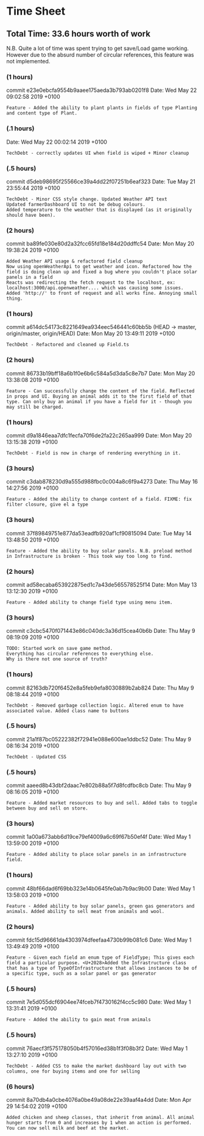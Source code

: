 # Time Sheet
## Total Time: 33.6 hours worth of work

N.B. Quite a lot of time was spent trying to get save/Load game working. 
However due to the absurd number of circular references, this feature was not implemented.

### (1 hours)
commit e23e0ebcfa9554b9aaee175aeda3b793ab0201f8
Date:   Wed May 22 09:02:58 2019 +0100

    Feature - Added the ability to plant plants in fields of type Planting and content type of Plant.

### (.1 hours)
Date:   Wed May 22 00:02:14 2019 +0100

    TechDebt - correctly updates UI when field is wiped + Minor cleanup

### (.5 hours)
commit d5deb98695f25566ce39a4dd22f07251b6eaf323
Date:   Tue May 21 23:55:44 2019 +0100 

    TechDebt - Minor CSS style change. Updated Weather API text
    Updated farmerDashboard UI to not be debug colours. 
    Added temperature to the weather that is displayed (as it originally should have been).

### (2 hours)
commit ba89fe030e80d2a32fcc65fd18e184d20ddffc54
Date:   Mon May 20 19:38:24 2019 +0100 

    Added Weather API usage & refactored field cleanup
    Now using openWeatherApi to get weather and icon. Refactored how the field is doing clean up and fixed a bug where you couldn't place solar panels in a field
    Reacts was redirecting the fetch request to the localhost, ex: localhost:3000/api.openweather.... which was causing some issues.
    Added 'http://' to front of request and all works fine. Annoying small thing.


### (1 hours)
commit a614dc54173c8221649ea934eec546441c60bb5b (HEAD -> master, origin/master, origin/HEAD)
Date:   Mon May 20 13:49:11 2019 +0100 

    TechDebt - Refactored and cleaned up Field.ts

### (2 hours)
commit 86733b19bff18a6b1f0e6b6c584a5d3da5c8e7b7
Date:   Mon May 20 13:38:08 2019 +0100 

    Feature - Can successfully change the content of the field. Reflected in props and UI. Buying an animal adds it to the first field of that type. Can only buy an animal if you have a field for it - though you may still be charged.

### (1 hours)
commit d9a1846eaa7dfc1fecfa70f6de2fa22c265aa999
Date:   Mon May 20 13:15:38 2019 +0100 

    TechDebt - Field is now in charge of rendering everything in it.

### (3 hours)
commit c3dab878230d9a555d988fbc0c004a8c6f9a4273
Date:   Thu May 16 14:27:56 2019 +0100 

    Feature - Added the ability to change content of a field. FIXME: fix filter closure, give el a type

### (3 hours)
commit 37f89849751e877da53eadfb920af1cf90815094
Date:   Tue May 14 13:48:50 2019 +0100 

    Feature - Added the ability to buy solar panels. N.B. preload method in Infrastructure is broken - This took way too long to find.

### (2 hours)
commit ad58ecaba653922875ed1c7a43de565578525f14
Date:   Mon May 13 13:12:30 2019 +0100 

    Feature - Added ability to change field type using menu item.

### (3 hours)
commit c3cbc5470f071443e86c040dc3a36d15cea40b6b
Date:   Thu May 9 08:19:09 2019 +0100 

    TODO: Started work on save game method. 
    Everything has circular references to everything else. 
    Why is there not one source of truth?

### (1 hours)
commit 82163db720f6452e8a5feb9efa8030889b2ab824
Date:   Thu May 9 08:18:44 2019 +0100 

    TechDebt - Removed garbage collection logic. Altered enum to have associated value. Added class name to buttons

### (.5 hours)
commit 21a1f87bc05222382f72941e088e600ae1ddbc52
Date:   Thu May 9 08:16:34 2019 +0100 

    TechDebt - Updated CSS

### (.5 hours)
commit aaeed8b43dbf2daac7e802b88a5f7d8fcdfbc8cb
Date:   Thu May 9 08:16:05 2019 +0100 

    Feature - Added market resources to buy and sell. Added tabs to toggle between buy and sell on store.

### (3 hours)
commit 1a00a673abb6d19ce79ef4009a6c69f67b50ef4f
Date:   Wed May 1 13:59:00 2019 +0100 

    Feature - Added ability to place solar panels in an infrastructure field.

### (1 hours)
commit 48bf66dad6f69bb323e14b0645fe0ab7b9ac9b00
Date:   Wed May 1 13:58:03 2019 +0100 

    Feature - Added ability to buy solar panels, green gas generators and animals. Added ability to sell meat from animals and wool.

### (2 hours)
commit fdc15d96661da4303974dfeefaa4730b99b081c6
Date:   Wed May 1 13:49:49 2019 +0100 

    Feature - Given each field an enum type of FieldType; This gives each field a particular purpose. <U+2028>Added the Infrastructure class that has a type of TypeOfInfrastructure that allows instances to be of a specific type, such as a solar panel or gas generator

### (.5 hours)
commit 7e5d055dcf6904ee74fceb7f4730162f4cc5c980
Date:   Wed May 1 13:31:41 2019 +0100 

    Feature - Added the ability to gain meat from animals

### (.5 hours)
commit 76aecf3f575178050b4f57016ed38b1f3f08b3f2
Date:   Wed May 1 13:27:10 2019 +0100 

    TechDebt - Added CSS to make the market dashboard lay out with two columns, one for buying items and one for selling

### (6 hours)
commit 8a70db4a0cbe4076a0be49a08de22e39aaf4a4dd
Date:   Mon Apr 29 14:54:02 2019 +0100 

    Added chicken and sheep classes, that inherit from animal. All animal hunger starts from 0 and increases by 1 when an action is performed. You can now sell milk and beef at the market.
